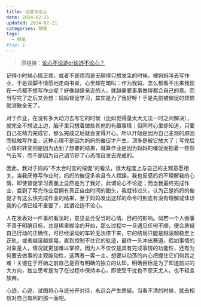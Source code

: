 ```yaml
---
title: 论迹与论心
date: 2024-02-21
updated: 2024-02-21
categories: 随笔
tags:
  - 随笔
#top: 1
---
```


> 原链接：[论心不论迹or论迹不论心？](https://www.douban.com/note/859917179/?_i=076622571LhkTj)

记得小时候心情正烦，或者不是烦而是无聊得只想发呆的时候，被妈妈叫去写作业，于是双脚不情愿地走向书桌，心里却在暗叫：作为我妈，怎么都看不出来我现在一点都不想写作业呢？好像越是亲近的人，就越需要事事做得都合自己的意。而当写完了之后又会想：妈妈督促学习，其实是为了我好呀！于是先前被催促的烦恼就消散全无了。

对于作业，在没有多大动力去写它的时候（比如觉得量太大无法一时之间解决），就完全不想沾上边，脑子里只想着做些其他的有趣事情；但同时心里却知道，只要自己花精力完成它，那么完成之后就会变得开心。所以开始是因为自己主观的原因而抵触写作业，这种心理不是因为妈妈的催促才产生，顶多是被它放大了；写完后心情的转变则是因为达到了想要的结果，就算作业是因为妈妈的催促而抱着一些怨气去写，而不是因为自己调节好了心态而自发去完成的。

因此，我对于妈妈“不太合时宜的催促”的看法，很大程度上与自己的主观意愿相关。当我厌倦写作业时，妈妈的催促多余且令人烦躁，我也反感妈妈不理解我的心情，即使督促学习表面上显然是为了我好，此谓论心不论迹；而当我最终完成作业，尝到了写完作业后拥有真正自由时间的甜头，我就转过头，认为正是妈妈的催促才有这么快完成作业的结果，至于妈妈发出这样的命令时到底有没有理解或体谅我的心情已经不重要了，此谓论迹不论心。

人在发表对一件事的看法时，意见总会受当时心情、目的的影响。倘若一个人做事不善于明确目标，总是稀里糊涂的开始，那么过程中一旦遇见任何不顺，便会质疑自己行动的正确性，可已经滚动的车轮无法停下来，它的结局只能是越滚越稳走上正轨，或者越滚越摇晃，直到控制不住它的轨迹，最终一头冲出赛道。假如事情的对象是人，情况就更加难以掌控，因为人不仅仅是具有完成事情的功能性，还有为何要去做事的主观能动性，这两者一客一主，想要以动荡的内心把握住它们何其之难！关键在于开始之前自己是否有明确的独立的认知，明确目标是为了知道前进的大方向，独立思考是为了在过程中保持本心，即使受干扰也不怨天尤人，也不轻言放弃。

心迹，心迹，试图将心与迹分开对待，永远会产生质疑。当看不清的时候，就去相信对自己有利的那一面吧。